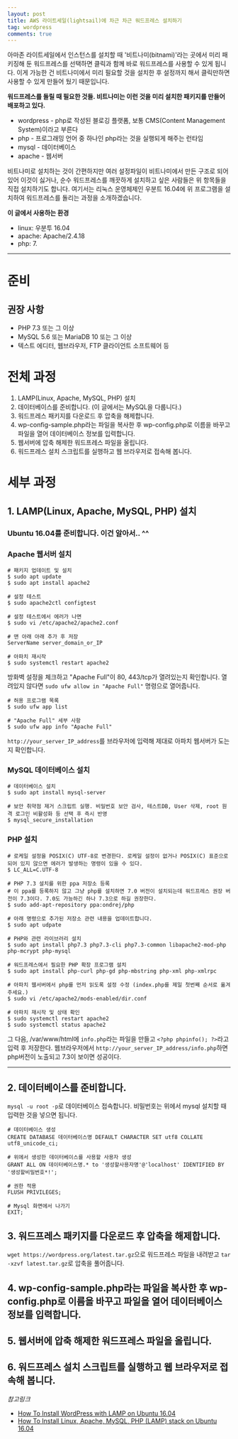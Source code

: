 ```yaml
---
layout: post
title: AWS 라이트세일(lightsail)에 차근 차근 워드프레스 설치하기
tag: wordpress
comments: true
---
```


아마존 라이트세일에서 인스턴스를 설치할 때 '비트나미(bitnami)'라는 곳에서 미리 패키징해 둔 워드프레스를 선택하면 클릭과 함께 바로 워드프레스를 사용할 수 있게 됩니다. 이게 가능한 건 비트나미에서 미리 필요할 것을 설치한 후 설정까지 해서 클릭만하면 사용할 수 있게 만들어 뒀기 때문입니다. 
    
**워드프레스를 돌릴 때 필요한 것들. 비트나미는 이런 것을 미리 설치한 패키지를 만들어 배포하고 있다.**
 * wordpress - php로 작성된 블로깅 플랫폼, 보통 CMS(Content Management System)이라고 부른다 
 * php - 프로그래밍 언어 중 하나인 php라는 것을 실행되게 해주는 런타임
 * mysql - 데이터베이스
 * apache - 웹서버
      
비트나미로 설치하는 것이 간편하지만 여러 설정파일이 비트나미에서 만든 구조로 되어 있어 이것이 싫거나, 순수 워드프레스를 깨끗하게 설치하고 싶은 사람들은 위 항목들을 직접 설치하기도 합니다. 여기서는 리눅스 운영체제인 우분트 16.04에 위 프로그램을 설치하여 워드프레스를 돌리는 과정을 소개하겠습니다.
     
**이 글에서 사용하는 환경**
* linux: 우분투 16.04
* apache: Apache/2.4.18
* php: 7.
     
---
    
# 준비
## 권장 사항
* PHP 7.3 또는 그 이상
* MySQL 5.6 또는 MariaDB 10 또는 그 이상
* 텍스트 에디터, 웹브라우저, FTP 클라이언트 소프트웨어 등

# 전체 과정
1. LAMP(Linux, Apache, MySQL, PHP) 설치
2. 데이터베이스를 준비합니다. (이 글에서는 MySQL을 다룹니다.)
3. 워드프레스 패키지를 다운로드 후 압축을 해제합니다.
4. wp-config-sample.php라는 파일을 복사한 후 wp-config.php로 이름을 바꾸고 파일을 열어 데이터베이스 정보를 입력합니다.
5. 웹서버에 압축 해제한 워드프레스 파일을 올립니다.
6. 워드프레스 설치 스크립트를 실행하고 웹 브라우저로 접속해 봅니다.

# 세부 과정
## 1. LAMP(Linux, Apache, MySQL, PHP) 설치
### Ubuntu 16.04를 준비합니다. 이건 알아서.. ^^
### Apache 웹서버 설치
```
# 패키지 업데이트 및 설치
$ sudo apt update
$ sudo apt install apache2

# 설정 테스트
$ sudo apache2ctl configtest

# 설정 테스트에서 에러가 나면 
$ sudo vi /etc/apache2/apache2.conf

# 맨 아래 아래 추가 후 저장
ServerName server_domain_or_IP

# 아파치 재시작
$ sudo systemctl restart apache2
```
     
방화벽 설정을 체크하고 "Apache Full"이 80, 443/tcp가 열려있는지 확인합니다. 열려있지 않다면 ```sudo ufw allow in "Apache Full"``` 명령으로 열어줍니다.   
```
# 허용 프로그램 목록
$ sudo ufw app list
    
# "Apache Full" 세부 사항
$ sudo ufw app info "Apache Full"
```
```http://your_server_IP_address```를 브라우저에 입력해 제대로 아파치 웹서버가 도는지 확인합니다.


### MySQL 데이터베이스 설치
```
# 데이터베이스 설치
$ sudo apt install mysql-server

# 보안 취약점 제거 스크립트 실행. 비밀번호 보안 검사, 테스트DB, User 삭제, root 원격 로그인 비활성화 등 선택 후 즉시 반영
$ mysql_secure_installation
```
     
### PHP 설치
```
# 로케일 설정을 POSIX(C) UTF-8로 변경한다. 로케일 설정이 없거나 POSIX(C) 표준으로 되어 있지 않으면 에러가 발생하는 명령이 있을 수 있다.
$ LC_ALL=C.UTF-8    
    
# PHP 7.3 설치를 위한 ppa 저장소 등록
# 이 ppa를 등록하지 않고 그냥 php를 설치하면 7.0 버전이 설치되는데 워드프레스 권장 버전이 7.3이다. 7.0도 가능하긴 하나 7.3으로 하길 권장한다.   
$ sudo add-apt-repository ppa:ondrej/php

# 아래 명령으로 추가된 저장소 관련 내용을 업데이트합니다.
$ sudo apt udpate

# PHP와 관련 라이브러리 설치
$ sudo apt install php7.3 php7.3-cli php7.3-common libapache2-mod-php php-mcrypt php-mysql

# 워드프레스에서 필요한 PHP 확장 프로그램 설치
$ sudo apt install php-curl php-gd php-mbstring php-xml php-xmlrpc

# 아파치 웹서버에서 php를 먼저 읽도록 설정 수정 (index.php를 제일 첫번째 순서로 옮겨주세요.)
$ sudo vi /etc/apache2/mods-enabled/dir.conf

# 아파치 재시작 및 상태 확인
$ sudo systemctl restart apache2
$ sudo systemctl status apache2
```
     
그 다음, /var/www/html에 ```info.php```라는 파일을 만들고 ```<?php phpinfo(); ?>```라고 입력 후 저장한다. 웹브라우저에서 ```http://your_server_IP_address/info.php```하면 php버전이 노출되고 7.3이 보이면 성공이다.
       
---
     
## 2. 데이터베이스를 준비합니다. 
```mysql -u root -p```로 데이터베이스 접속합니다. 비밀번호는 위에서 mysql 설치할 때 입력한 것을 넣으면 됩니다.
     
```
# 데이터베이스 생성
CREATE DATABASE 데이터베이스명 DEFAULT CHARACTER SET utf8 COLLATE utf8_unicode_ci;

# 위에서 생성한 데이터베이스를 사용할 사용자 생성
GRANT ALL ON 데이터베이스명.* to '생성할사용자명'@'localhost' IDENTIFIED BY '생성할비밀번호*!';

# 권한 적용
FLUSH PRIVILEGES;

# Mysql 화면에서 나가기
EXIT;
```


    
## 3. 워드프레스 패키지를 다운로드 후 압축을 해제합니다.
```wget https://wordpress.org/latest.tar.gz```으로 워드프레스 파일을 내려받고 ```tar -xzvf latest.tar.gz```로 압축을 풀어줍니다.


## 4. wp-config-sample.php라는 파일을 복사한 후 wp-config.php로 이름을 바꾸고 파일을 열어 데이터베이스 정보를 입력합니다.
## 5. 웹서버에 압축 해제한 워드프레스 파일을 올립니다.
## 6. 워드프레스 설치 스크립트를 실행하고 웹 브라우저로 접속해 봅니다.



*참고링크*    
* [How To Install WordPress with LAMP on Ubuntu 16.04](https://www.digitalocean.com/community/tutorials/how-to-install-wordpress-with-lamp-on-ubuntu-16-04)
* [How To Install Linux, Apache, MySQL, PHP (LAMP) stack on Ubuntu 16.04](https://www.digitalocean.com/community/tutorials/how-to-install-linux-apache-mysql-php-lamp-stack-on-ubuntu-16-04)
